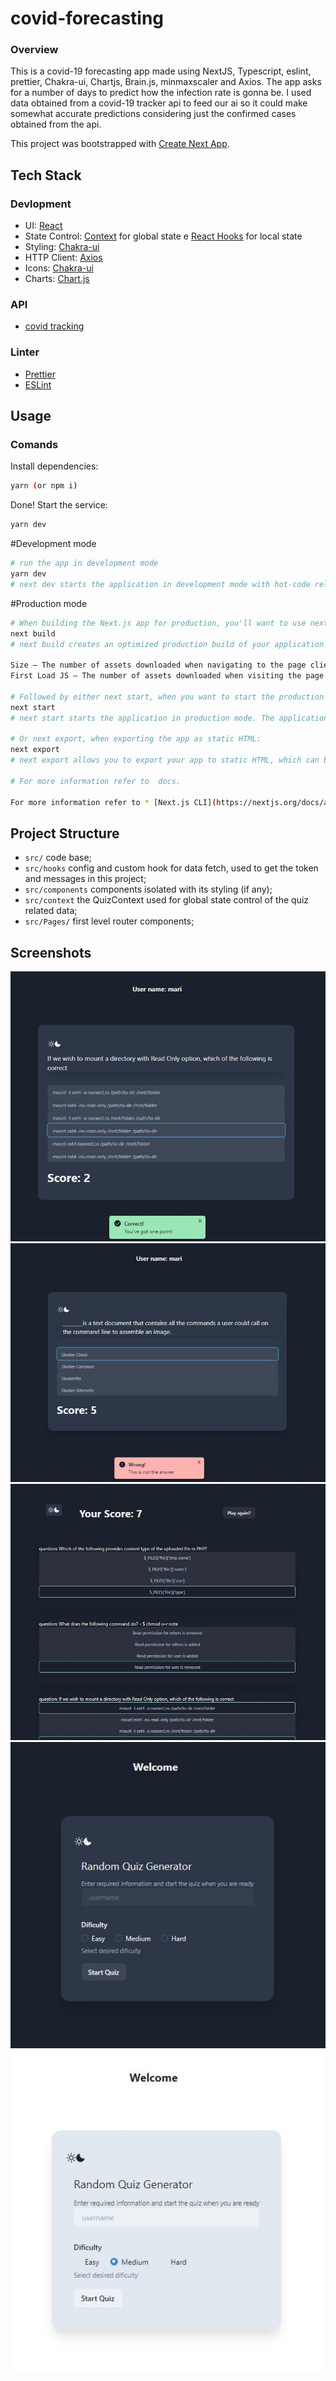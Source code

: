 # covid-forecasting

### Overview

This is a covid-19 forecasting app made using NextJS, Typescript, eslint, prettier, Chakra-ui, Chartjs, Brain.js, minmaxscaler and Axios. The app asks for a number of days to predict how the infection rate is gonna be.
I used data obtained from a covid-19 tracker api to feed our ai so it could make somewhat accurate predictions considering just the confirmed cases obtained from the api.

This project was bootstrapped with [Create Next App](https://nextjs.org/docs/api-reference/create-next-app).

## Tech Stack
### Devlopment
* UI: [React](https://reactjs.org/)
* State Control: [Context](https://pt-br.reactjs.org/docs/context.html) for global state e [React Hooks](https://reactjs.org/docs/hooks-intro.html) for local state
* Styling: [Chakra-ui](https://chakra-ui.com) 
* HTTP Client: [Axios](https://github.com/axios/axios)
* Icons: [Chakra-ui](https://chakra-ui.com/docs/media-and-icons/icon)
* Charts: [Chart.js](https://www.chartjs.org/docs/latest/)

### API
* [covid tracking](https://api.covidtracking.com)

### Linter
* [Prettier](https://github.com/prettier/prettier)
* [ESLint](https://github.com/eslint/eslint)

## Usage
### Comands

Install dependencies:

```sh
yarn (or npm i)
```

Done! Start the service:

```sh
yarn dev
```

#Development mode

```sh
# run the app in development mode
yarn dev
# next dev starts the application in development mode with hot-code reloading, error reporting, and more.
```
#Production mode

```sh
# When building the Next.js app for production, you'll want to use next build:
next build
# next build creates an optimized production build of your application. The output displays information about each route.

Size – The number of assets downloaded when navigating to the page client-side. The size for each route only includes its dependencies.
First Load JS – The number of assets downloaded when visiting the page from the server. The amount of JS shared by all is shown as a separate metric.

# Followed by either next start, when you want to start the production server:
next start
# next start starts the application in production mode. The application should be compiled with next build first.

# Or next export, when exporting the app as static HTML:
next export
# next export allows you to export your app to static HTML, which can be run standalone without the need of a Node.js server.

# For more information refer to  docs.

For more information refer to * [Next.js CLI](https://nextjs.org/docs/api-reference/cli) docs.
```

## Project Structure

* `src/` code base;
* `src/hooks` config and custom hook for data fetch, used to get the token and messages in this project;
* `src/components` components isolated with its styling (if any);
* `src/context` the QuizContext used for global state control of the quiz related data;
* `src/Pages/` first level router components;

## Screenshots
![quizPage](https://github.com/guiduck/random-quiz-app/blob/main/public/images/quizPage.jpeg)
![quizPageWrong](https://github.com/guiduck/random-quiz-app/blob/main/public/images/quizPageWrong.jpeg)
![scoreboard](https://github.com/guiduck/random-quiz-app/blob/main/public/images/scoreboard.jpeg)
![startQuizPage](https://github.com/guiduck/random-quiz-app/blob/main/public/images/startQuizPage.jpeg)
![whitetheme](https://github.com/guiduck/random-quiz-app/blob/main/public/images/whitetheme.jpeg)
